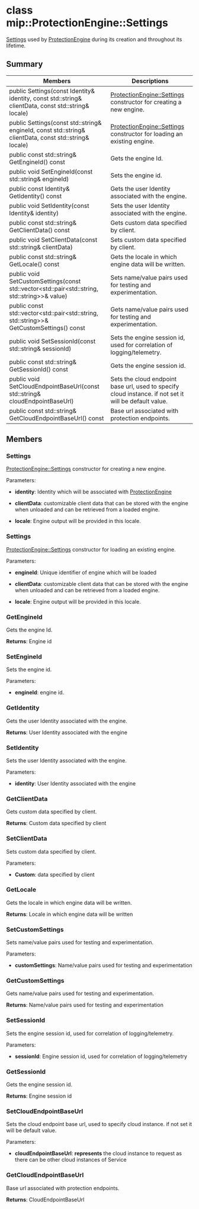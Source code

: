 # class mip::ProtectionEngine::Settings 
[Settings](class_mip_protectionengine_settings.md) used by [ProtectionEngine](class_mip_protectionengine.md) during its creation and throughout its lifetime.
  
## Summary
 Members                        | Descriptions                                
--------------------------------|---------------------------------------------
 public Settings(const Identity& identity, const std::string& clientData, const std::string& locale)  |  [ProtectionEngine::Settings](class_mip_protectionengine_settings.md) constructor for creating a new engine.
 public Settings(const std::string& engineId, const std::string& clientData, const std::string& locale)  |  [ProtectionEngine::Settings](class_mip_protectionengine_settings.md) constructor for loading an existing engine.
 public const std::string& GetEngineId() const  |  Gets the engine Id.
 public void SetEngineId(const std::string& engineId)  |  Sets the engine id.
 public const Identity& GetIdentity() const  |  Gets the user Identity associated with the engine.
 public void SetIdentity(const Identity& identity)  |  Sets the user Identity associated with the engine.
 public const std::string& GetClientData() const  |  Gets custom data specified by client.
 public void SetClientData(const std::string& clientData)  |  Sets custom data specified by client.
 public const std::string& GetLocale() const  |  Gets the locale in which engine data will be written.
public void SetCustomSettings(const std::vector<std::pair<std::string, std::string>>& value)  |  Sets name/value pairs used for testing and experimentation.
public const std::vector<std::pair<std::string, std::string>>& GetCustomSettings() const  |  Gets name/value pairs used for testing and experimentation.
 public void SetSessionId(const std::string& sessionId)  |  Sets the engine session id, used for correlation of logging/telemetry.
 public const std::string& GetSessionId() const  |  Gets the engine session id.
 public void SetCloudEndpointBaseUrl(const std::string& cloudEndpointBaseUrl)  |  Sets the cloud endpoint base url, used to specify cloud instance. if not set it will be default value.
 public const std::string& GetCloudEndpointBaseUrl() const  |  Base url associated with protection endpoints.
  
## Members
  
### Settings
[ProtectionEngine::Settings](class_mip_protectionengine_settings.md) constructor for creating a new engine.

Parameters:  
* **identity**: Identity which will be associated with [ProtectionEngine](class_mip_protectionengine.md)


* **clientData**: customizable client data that can be stored with the engine when unloaded and can be retrieved from a loaded engine. 


* **locale**: Engine output will be provided in this locale.


  
### Settings
[ProtectionEngine::Settings](class_mip_protectionengine_settings.md) constructor for loading an existing engine.

Parameters:  
* **engineId**: Unique identifier of engine which will be loaded 


* **clientData**: customizable client data that can be stored with the engine when unloaded and can be retrieved from a loaded engine. 


* **locale**: Engine output will be provided in this locale.


  
### GetEngineId
Gets the engine Id.

  
**Returns**: Engine id
  
### SetEngineId
Sets the engine id.

Parameters:  
* **engineId**: engine id.


  
### GetIdentity
Gets the user Identity associated with the engine.

  
**Returns**: User Identity associated with the engine
  
### SetIdentity
Sets the user Identity associated with the engine.

Parameters:  
* **identity**: User Identity associated with the engine


  
### GetClientData
Gets custom data specified by client.

  
**Returns**: Custom data specified by client
  
### SetClientData
Sets custom data specified by client.

Parameters:  
* **Custom**: data specified by client


  
### GetLocale
Gets the locale in which engine data will be written.

  
**Returns**: Locale in which engine data will be written
  
### SetCustomSettings
Sets name/value pairs used for testing and experimentation.

Parameters:  
* **customSettings**: Name/value pairs used for testing and experimentation


  
### GetCustomSettings
Gets name/value pairs used for testing and experimentation.

  
**Returns**: Name/value pairs used for testing and experimentation
  
### SetSessionId
Sets the engine session id, used for correlation of logging/telemetry.

Parameters:  
* **sessionId**: Engine session id, used for correlation of logging/telemetry


  
### GetSessionId
Gets the engine session id.

  
**Returns**: Engine session id
  
### SetCloudEndpointBaseUrl
Sets the cloud endpoint base url, used to specify cloud instance. if not set it will be default value.

Parameters:  
* **cloudEndpointBaseUrl**: **represents** the cloud instance to request as there can be other cloud instances of Service


  
### GetCloudEndpointBaseUrl
Base url associated with protection endpoints.

  
**Returns**: CloudEndpointBaseUrl